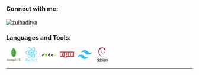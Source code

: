<h3 align="left">Connect with me:</h3>
<p align="left">
<a href="https://linkedin.com/in/zulhaditya" target="blank"><img align="center" src="https://raw.githubusercontent.com/rahuldkjain/github-profile-readme-generator/master/src/images/icons/Social/linked-in-alt.svg" alt="zulhaditya" height="30" width="40" /></a>
</p>

<h3 align="left">Languages and Tools:</h3>
<div>
    <img
      src="https://github.com/devicons/devicon/blob/master/icons/mongodb/mongodb-original-wordmark.svg"
      title="MongoDB"
      alt="MongoDB"
      width="40"
      height="40"
    />&nbsp;
    <img
      src="https://github.com/devicons/devicon/blob/master/icons/react/react-original-wordmark.svg"
      title="React"
      alt="React"
      width="40"
      height="40"
    />&nbsp;
    <img
      src="https://github.com/devicons/devicon/blob/master/icons/nodejs/nodejs-original-wordmark.svg"
      title="NodeJS"
      alt="NodeJS"
      width="40"
      height="40"
    />&nbsp;
    <img
      src="https://github.com/devicons/devicon/blob/master/icons/npm/npm-original-wordmark.svg"
      title="NPM"
      alt="NPM"
      width="40"
      height="40"
    />&nbsp;
    <img
      src="https://github.com/devicons/devicon/blob/master/icons/tailwindcss/tailwindcss-plain.svg"
      title="Tailwindcss"
      alt="Tailwindcss"
      width="40"
      height="40"
    />&nbsp;
    <img
      src="https://github.com/devicons/devicon/blob/master/icons/debian/debian-original-wordmark.svg"
      title="Debian"
      alt="Debian"
      width="40"
      height="40"
    />&nbsp;
    
  </div>
<hr>
